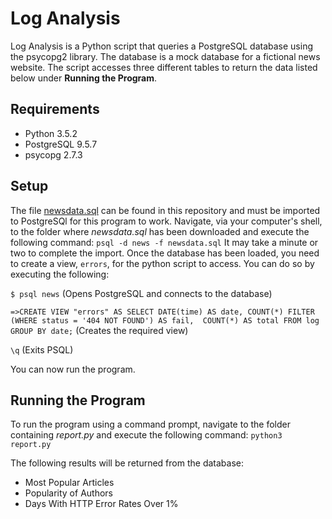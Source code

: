 # Log Analysis

Log Analysis is a Python script that queries a PostgreSQL database using the psycopg2 library.
The database is a mock database for a fictional news website.
The script accesses three different tables to return the data listed below under **Running the Program**.

## Requirements
- Python 3.5.2
- PostgreSQL 9.5.7
- psycopg 2.7.3

## Setup

The file [newsdata.sql](https://github.com/jlamoreaux/FSWD-03/blob/master/newsdata.zip) can be found in this repository and must be imported to PostgreSQl
for this program to work.
Navigate, via your computer's shell, to the folder where _newsdata.sql_ has been downloaded and execute the following command:
`psql -d news -f newsdata.sql`
It may take a minute or two to complete the import.
Once the database has been loaded, you need to create a view, `errors`, for the python script to access.
You can do so by executing the following:

`$ psql news` (Opens PostgreSQL and connects to the database)

`=>CREATE VIEW "errors" AS
SELECT DATE(time) AS date,
COUNT(*) FILTER (WHERE status = '404 NOT FOUND') AS fail, 
COUNT(*) AS total
FROM log GROUP BY date;`
(Creates the required view)

`\q` (Exits PSQL)

You can now run the program.


## Running the Program

To run the program using a command prompt, navigate to the folder containing _report.py_ and execute the following command:
`python3 report.py`

The following results will be returned from the database:
- Most Popular Articles
- Popularity of Authors
- Days With HTTP Error Rates Over 1%
